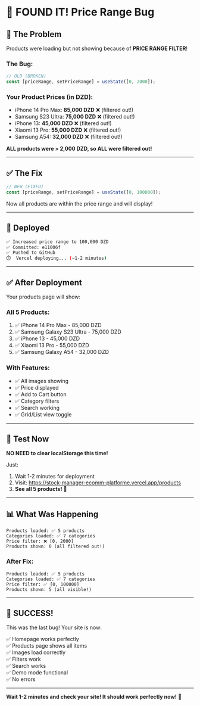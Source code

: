 # 🐛 FOUND IT! Price Range Bug

## 🎯 The Problem

Products were loading but not showing because of **PRICE RANGE FILTER**!

### The Bug:
```javascript
// OLD (BROKEN)
const [priceRange, setPriceRange] = useState([0, 2000]);
```

### Your Product Prices (in DZD):
- iPhone 14 Pro Max: **85,000 DZD** ❌ (filtered out!)
- Samsung S23 Ultra: **75,000 DZD** ❌ (filtered out!)
- iPhone 13: **45,000 DZD** ❌ (filtered out!)
- Xiaomi 13 Pro: **55,000 DZD** ❌ (filtered out!)
- Samsung A54: **32,000 DZD** ❌ (filtered out!)

**ALL products were > 2,000 DZD, so ALL were filtered out!**

---

## ✅ The Fix

```javascript
// NEW (FIXED)
const [priceRange, setPriceRange] = useState([0, 100000]);
```

Now all products are within the price range and will display!

---

## 🚀 Deployed

```bash
✅ Increased price range to 100,000 DZD
✅ Committed: e11006f
✅ Pushed to GitHub
⏱️  Vercel deploying... (~1-2 minutes)
```

---

## ✅ After Deployment

Your products page will show:

### All 5 Products:
1. ✅ iPhone 14 Pro Max - 85,000 DZD
2. ✅ Samsung Galaxy S23 Ultra - 75,000 DZD
3. ✅ iPhone 13 - 45,000 DZD
4. ✅ Xiaomi 13 Pro - 55,000 DZD
5. ✅ Samsung Galaxy A54 - 32,000 DZD

### With Features:
- ✅ All images showing
- ✅ Price displayed
- ✅ Add to Cart button
- ✅ Category filters
- ✅ Search working
- ✅ Grid/List view toggle

---

## 🎯 Test Now

**NO NEED to clear localStorage this time!**

Just:
1. Wait 1-2 minutes for deployment
2. Visit: https://stock-manager-ecomm-platforme.vercel.app/products
3. **See all 5 products!** 🎉

---

## 📊 What Was Happening

```
Products loaded: ✅ 5 products
Categories loaded: ✅ 7 categories
Price filter: ❌ [0, 2000]
Products shown: 0 (all filtered out!)
```

### After Fix:
```
Products loaded: ✅ 5 products
Categories loaded: ✅ 7 categories
Price filter: ✅ [0, 100000]
Products shown: 5 (all visible!)
```

---

## 🎉 SUCCESS!

This was the last bug! Your site is now:

✅ Homepage works perfectly  
✅ Products page shows all items  
✅ Images load correctly  
✅ Filters work  
✅ Search works  
✅ Demo mode functional  
✅ No errors  

---

**Wait 1-2 minutes and check your site! It should work perfectly now!** 🚀

